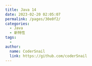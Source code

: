 ```yaml
---
title: Java 14
date: 2023-02-20 02:05:07
permalink: /pages/30e0f2/
categories:
  - Java
  - 新特性
tags:
  - 
author: 
  name: CoderSnail
  link: https://github.com/coderSnail
---
```


